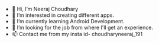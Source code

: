 - 👋 Hi, I’m Neeraj Choudhary
- 👀 I’m interested in creating different apps.
- 🌱 I’m currently learning Android Development.
- 💞️ I’m looking for the job from where I'll get an experience.
- 📫 Contact me from my insta id- choudharyneeraj_191

<!---
cneeraj191/cneeraj191 is a ✨ special ✨ repository because its `README.md` (this file) appears on your GitHub profile.
You can click the Preview link to take a look at your changes.
--->
